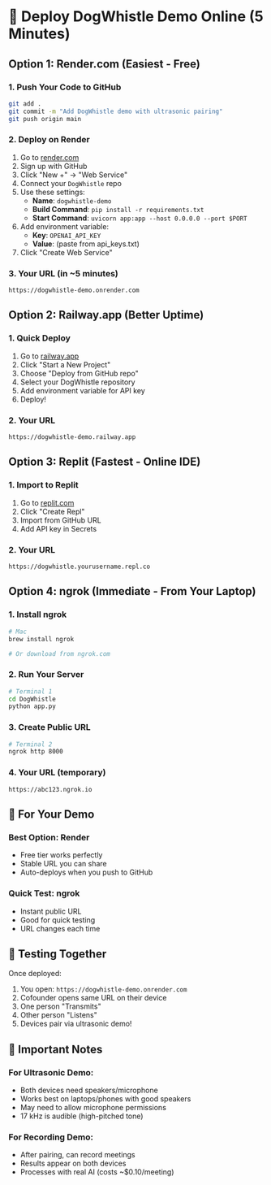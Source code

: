 # 🚀 Deploy DogWhistle Demo Online (5 Minutes)

## Option 1: Render.com (Easiest - Free)

### 1. Push Your Code to GitHub
```bash
git add .
git commit -m "Add DogWhistle demo with ultrasonic pairing"
git push origin main
```

### 2. Deploy on Render
1. Go to [render.com](https://render.com)
2. Sign up with GitHub
3. Click "New +" → "Web Service"
4. Connect your `DogWhistle` repo
5. Use these settings:
   - **Name**: `dogwhistle-demo`
   - **Build Command**: `pip install -r requirements.txt`
   - **Start Command**: `uvicorn app:app --host 0.0.0.0 --port $PORT`
6. Add environment variable:
   - **Key**: `OPENAI_API_KEY`
   - **Value**: (paste from api_keys.txt)
7. Click "Create Web Service"

### 3. Your URL (in ~5 minutes)
```
https://dogwhistle-demo.onrender.com
```

## Option 2: Railway.app (Better Uptime)

### 1. Quick Deploy
1. Go to [railway.app](https://railway.app)
2. Click "Start a New Project"
3. Choose "Deploy from GitHub repo"
4. Select your DogWhistle repository
5. Add environment variable for API key
6. Deploy!

### 2. Your URL
```
https://dogwhistle-demo.railway.app
```

## Option 3: Replit (Fastest - Online IDE)

### 1. Import to Replit
1. Go to [replit.com](https://replit.com)
2. Click "Create Repl"
3. Import from GitHub URL
4. Add API key in Secrets

### 2. Your URL
```
https://dogwhistle.yourusername.repl.co
```

## Option 4: ngrok (Immediate - From Your Laptop)

### 1. Install ngrok
```bash
# Mac
brew install ngrok

# Or download from ngrok.com
```

### 2. Run Your Server
```bash
# Terminal 1
cd DogWhistle
python app.py
```

### 3. Create Public URL
```bash
# Terminal 2
ngrok http 8000
```

### 4. Your URL (temporary)
```
https://abc123.ngrok.io
```

## 🎯 For Your Demo

### Best Option: **Render**
- Free tier works perfectly
- Stable URL you can share
- Auto-deploys when you push to GitHub

### Quick Test: **ngrok**
- Instant public URL
- Good for quick testing
- URL changes each time

## 📱 Testing Together

Once deployed:
1. You open: `https://dogwhistle-demo.onrender.com`
2. Cofounder opens same URL on their device
3. One person "Transmits"
4. Other person "Listens"
5. Devices pair via ultrasonic demo!

## 🚨 Important Notes

### For Ultrasonic Demo:
- Both devices need speakers/microphone
- Works best on laptops/phones with good speakers
- May need to allow microphone permissions
- 17 kHz is audible (high-pitched tone)

### For Recording Demo:
- After pairing, can record meetings
- Results appear on both devices
- Processes with real AI (costs ~$0.10/meeting)